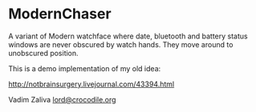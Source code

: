 ModernChaser
==========

A variant of Modern watchface where date, bluetooth and battery status
windows are never obscured by watch hands. They move around to
unobscured position.

This is a demo implementation of my old idea:

http://notbrainsurgery.livejournal.com/43394.html


Vadim Zaliva <lord@crocodile.org>

